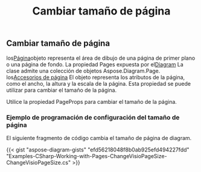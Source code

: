 ﻿---
title: Cambiar tamaño de página
type: docs
weight: 10
url: /es/net/change-page-size/
description: Esta sección explica cómo cambiar el tamaño de página en un archivo visio con Aspose.Diagram.
---
## **Cambiar tamaño de página**

 los[Página](http://www.aspose.com/api/net/diagram/aspose.diagram/page)objeto representa el área de dibujo de una página de primer plano o una página de fondo. La propiedad Pages expuesta por el[Diagram](http://www.aspose.com/api/net/diagram/aspose.diagram/diagram) La clase admite una colección de objetos Aspose.Diagram.Page.
 los[Accesorios de página](https://reference.aspose.com/diagram/net/aspose.diagram/pagesheet/properties/pageprops) El objeto representa los atributos de la página, como el ancho, la altura y la escala de la página. Esta propiedad se puede utilizar para cambiar el tamaño de la página.

Utilice la propiedad PageProps para cambiar el tamaño de la página.
### **Ejemplo de programación de configuración del tamaño de página**
El siguiente fragmento de código cambia el tamaño de página de diagram.

{{< gist "aspose-diagram-gists" "efd56218048f8b0ab925efd494227fdd" "Examples-CSharp-Working-with-Pages-ChangeVisioPageSize-ChangeVisioPageSize.cs" >}}
